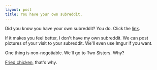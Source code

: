 ```yaml
---
layout: post
title: You have your own subreddit.
---
```


Did you know you have your own subreddit? You do. Click the [link](http://www.reddit.com/r/billmurray).

If it makes you feel better, I don't have my own subreddit. We can post pictures of your visit to your subreddit. We'll even use Imgur if you want. 

One thing is non-negotiable. We'll go to Two Sisters. Why?

[Fried chicken](http://www.foodandwine.com/slideshows/best-fried-chicken-in-the-us/3), that's why.